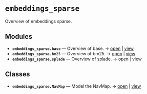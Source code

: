 # `embeddings_sparse`

Overview of embeddings sparse.

<!-- START doctoc generated TOC please keep comment here to allow auto update -->
<!-- END doctoc generated TOC please keep comment here to allow auto update -->

## Modules

- **`embeddings_sparse.base`** — Overview of base. → [open](vscode://file//home/paul/kgfoundry/src/embeddings_sparse/base.py:1:1) | [view](https://github.com/paul-heyse/kgfoundry/blob/003c82161377a9d2105e9ca618e8679ba2a602ff/src/embeddings_sparse/base.py#L1)
- **`embeddings_sparse.bm25`** — Overview of bm25. → [open](vscode://file//home/paul/kgfoundry/src/embeddings_sparse/bm25.py:1:1) | [view](https://github.com/paul-heyse/kgfoundry/blob/003c82161377a9d2105e9ca618e8679ba2a602ff/src/embeddings_sparse/bm25.py#L1)
- **`embeddings_sparse.splade`** — Overview of splade. → [open](vscode://file//home/paul/kgfoundry/src/embeddings_sparse/splade.py:1:1) | [view](https://github.com/paul-heyse/kgfoundry/blob/003c82161377a9d2105e9ca618e8679ba2a602ff/src/embeddings_sparse/splade.py#L1)

## Classes

- **`embeddings_sparse.NavMap`** — Model the NavMap. → [open](vscode://file//home/paul/kgfoundry/src/kgfoundry_common/navmap_types.py:60:1) | [view](https://github.com/paul-heyse/kgfoundry/blob/003c82161377a9d2105e9ca618e8679ba2a602ff/src/kgfoundry_common/navmap_types.py#L60-L79)
<!-- agent:readme v1 sha:003c82161377a9d2105e9ca618e8679ba2a602ff content:c35a5414a885 -->
